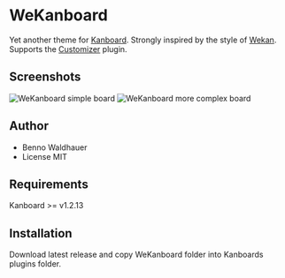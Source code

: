 # WeKanboard

Yet another theme for [Kanboard](https://github.com/kanboard/kanboard). Strongly inspired by the style of [Wekan](https://github.com/wekan/wekan). Supports the [Customizer](https://github.com/creecros/Customizer) plugin.

## Screenshots

![WeKanboard simple board](https://user-images.githubusercontent.com/1141914/74199800-81b8c800-4c65-11ea-8a68-dd66d597bee9.png)
![WeKanboard more complex board](https://user-images.githubusercontent.com/1141914/74200295-d9a3fe80-4c66-11ea-8541-df2aa6c4b53c.png)

## Author

* Benno Waldhauer
* License MIT

## Requirements

Kanboard >= v1.2.13

## Installation

Download latest release and copy WeKanboard folder into Kanboards plugins folder.